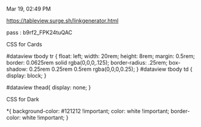 Mar 19, 02:49 PM

https://tableview.surge.sh/linkgenerator.html

pass : b9rf2_FPK24tuQAC


CSS for Cards

#dataview tbody tr {
float: left;
width: 20rem;
height: 8rem;
margin: 0.5rem;
border: 0.0625rem solid rgba(0,0,0,.125);
border-radius: .25rem;
box-shadow: 0.25rem 0.25rem 0.5rem rgba(0,0,0,0.25);
}
#dataview tbody td {
display: block;
}

#dataview thead{
display: none;
}

CSS for Dark

*{
background-color: #121212 !important;
color: white !important;
border-color: white !important;
}

